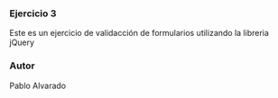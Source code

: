 ### Ejercicio 3
Este es un ejercicio de validacción de formularios utilizando la libreria jQuery

### Autor
Pablo Alvarado